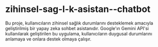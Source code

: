 # zihinsel-sag-l-k-asistan--chatbot
Bu proje, kullanıcıların zihinsel sağlık durumlarını desteklemek amacıyla geliştirilmiş bir yapay zeka sohbet asistanıdır. Google'ın Gemini API'si kullanılarak geliştirilen bu uygulama, kullanıcıların duygusal durumlarını anlamaya ve onlara destek olmaya çalışır.
